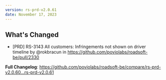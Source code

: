 ```yaml
---
version: rs-prd-v2.0.61
date: November 17, 2023
---
```


## What's Changed
* [PRD] RS-3143 All customers: Infringements not shown on driver timeline by @rokbracun in https://github.com/poviolabs/roadsoft-be/pull/2330


**Full Changelog**: https://github.com/poviolabs/roadsoft-be/compare/rs-prd-v2.0.60...rs-prd-v2.0.61